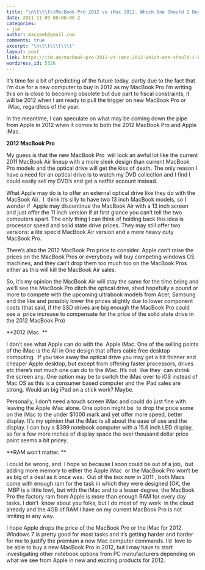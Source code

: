 ```yaml
---
title: "\n\t\t\t\tMacBook Pro 2012 vs iMac 2012. Which One Should I Buy?\t\t"
date: 2011-11-09 00:00:00 Z
categories:
- jim
author: macseek@gmail.com
comments: true
excerpt: "\n\t\t\t\t\t\t"
layout: post
link: https://jim.am/macbook-pro-2012-vs-imac-2012-which-one-should-i-buy/
wordpress_id: 5326
---
```


It’s time for a bit of predicting of the future today, partly due to the fact that I’m due for a new computer to buy in 2012 as my MacBook Pro I’m writing this on is close to becoming obsolete but due part to fiscal constraints, it will be 2012 when I am ready to pull the trigger on new MacBook Pro or  iMac, regardless of the year.




In the meantime, I can speculate on what may be coming down the pipe from Apple in 2012 when it comes to both the 2012 MacBook Pro and Apple iMac.




**2012 MacBook Pro**




My guess is that the new MacBook Pro  will look an awful lot like the current 2011 MacBook Air lineup with a more sleek design than current MacBook Pro models and the optical drive will get the kiss of death. The only reason I have a need for an optical drive is to watch my DVD collection and I find I could easily sell my DVD’s and get a netfliz account instead.




What Apple may do is to offer an external optical drive like they do with the MacBook Air.  I  think it’s silly to have two 13 inch MacBook models, so I wonder if  Apple may discontinue the MacBook Air with a 13 inch screen and just offer the 11 inch version if at first glance you can’t tell the two computers apart. The only thing I can think of holding back this idea is processor speed and solid state drive prices. They may still offer two versions: a lite spec’d MacBook Air version and a more heavy duty MacBook Pro.




There’s also the 2012 MacBook Pro price to consider. Apple can’t raise the prices on the MacBook Pros or everybody will buy competing windows OS machines, and they can’t drop them too much too on the MacBook Pros either as this will kill the MacBook Air sales.




So, it’s my opinion the MacBook Air will stay the same for the time being and we’ll see the MacBook Pro ditch the optical drive, shed hopefully a pound or more to compete with the upcoming ultrabook models from Acer, Samsung and the like and possibly lower the prices slightly due to lower component costs (that said, if the SSD drives are big enough the MacBook Pro could see a  price increase to compensate for the price of the solid state drive in the 2012 MacBook Pro)




**2012 iMac. **




I don’t see what Apple can do with the  Apple iMac. One of the selling points of the iMac is the All in One design that offers cable free desktop computing.  If you take away the optical drive you may get a bit thinner and cheaper Apple desktop, but except from offering faster processors, drives etc there’s not much one can do to the iMac. It’s not  like they  can shrink the screen any. One option may be to switch the iMac over to iOS instead of Mac OS as this is a consumer based computer and the iPad sales are strong. Would an big iPad on a stick work? Maybe.




Personally, I don’t need a touch screen iMac and could do just fine with leaving the Apple iMac alone. One option might be  to drop the price some on the iMac to the under $1000 mark and yet offer more speed, better display. It’s my opinion that the iMac is all about the ease of use and the display. I can buy a $399 notebook computer with a 15.6 inch LED display, so for a few more inches of display space the over thousand dollar price point seems a bit pricey.




**RAM won’t matter. **




I could be wrong, and  I hope so because I soon could be out of a job,  but adding more memory to either the Apple iMac  or the MacBook Pro won’t be as big of a deal as it once was.  Out of the box now in 2011 , both Macs come with enough ram for the task in which they were designed (OK, the  MBP is a little low), but with the iMac and to a lesser degree, the MacBook Pro the factory ram from Apple is more than enough RAM for every day tasks. I don’t  know about you folks, but I do most of my work  in the cloud already and the 4GB of RAM I have on my current MacBook Pro is not limiting in any way.




I hope Apple drops the price of the MacBook Pro or the iMac for 2012. Windows 7 is pretty good for most tasks and it’s getting harder and harder for me to justify the premium a new Mac computer commands. I’d  love to be able to buy a new MacBook Pro in 2012, but I may have to start investigating other notebook options from PC manufacturers depending on what we see from Apple in new and exciting products for 2012.


		
